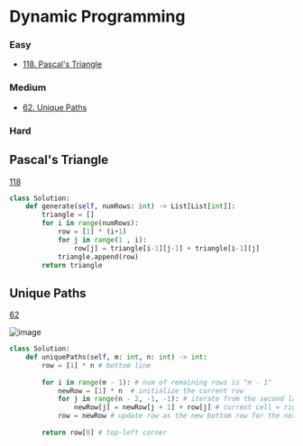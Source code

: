 # Dynamic Programming
<!------------------------------------------------------------------------------------------------------------------------------------------------------>
### Easy
- [118. Pascal's Triangle](#Pascals-Triangle)
  
### Medium
- [62. Unique Paths](#Unique-Paths)

### Hard


<!------------------------------------------------------------------------------------------------------------------------------------------------------>
<!--Easy-->
## Pascal's Triangle
[118](https://leetcode.com/problems/Pascals-Triangle/)

```python
class Solution:
    def generate(self, numRows: int) -> List[List[int]]:
        triangle = []
        for i in range(numRows):
            row = [1] * (i+1)
            for j in range(1 , i):
                row[j] = triangle[i-1][j-1] + triangle[i-1][j]
            triangle.append(row)
        return triangle
```

<!--Meidum-->
## Unique Paths
[62](https://leetcode.com/problems/Unique-Paths/)

![image](https://github.com/user-attachments/assets/8819c630-f086-4598-b86a-86fd0dde6df1)

```python
class Solution:
    def uniquePaths(self, m: int, n: int) -> int:
        row = [1] * n # bottom line
        
        for i in range(m - 1): # num of remaining rows is "m - 1" 
            newRow = [1] * n  # initialize the current row
            for j in range(n - 2, -1, -1): # iterate from the second last cell (right to left)
                newRow[j] = newRow[j + 1] + row[j] # current cell = right cell + bottom cell
            row = newRow # update row as the new bottom row for the next iteration 
        
        return row[0] # top-left corner
```

